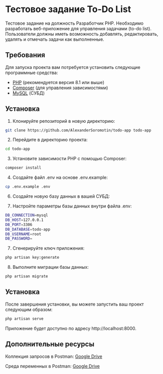 # Тестовое задание To-Do List

Тестовое задание на должность Разработчик PHP. Необходимо разработать веб-приложение для управления задачами (to-do list). Пользователи
должны иметь возможность добавлять, редактировать, удалять и отмечать задачи как
выполненные.


## Требования

Для запуска проекта вам потребуется установить следующие программные средства:

- [PHP](https://www.php.net/) (рекомендуется версия 8.1 или выше)
- [Composer](https://getcomposer.org/) (для управления зависимостями)
- [MySQL](https://www.mysql.com/) (СУБД)

## Установка

1. Клонируйте репозиторий в новую директорию:

```bash
git clone https://github.com/AlexanderSoromotin/todo-app todo-app
```
2. Перейдите в директорию проекта:
```bash
cd todo-app
```
3. Установите зависимости PHP с помощью Composer:
```bash
composer install
```
4. Создайте файл .env на основе .env.example:
```bash
cp .env.example .env
```
6. Создайте новую базу данных в вашей СУБД:

6. Настройте параметры базы данных внутри файла .env:
```bash
DB_CONNECTION=mysql
DB_HOST=127.0.0.1
DB_PORT=3306
DB_DATABASE=todo-app
DB_USERNAME=root
DB_PASSWORD=
```
7. Cгенерируйте ключ приложения:
```bash
php artisan key:generate
```
8. Выполните миграции базы данных:

```bash
php artisan migrate
```

## Установка
После завершения установки, вы можете запустить ваш проект следующим образом:

```bash
php artisan serve
```
Приложение будет доступно по адресу http://localhost:8000.

## Дополнительные ресурсы
Коллекция запросов в Postman: [Google Drive](https://drive.google.com/file/d/1w2c2TUfuaExxto3F1Jz9lUjYP0EQVc4q/view?usp=sharing)

Среда переменных в Postman: [Google Drive](https://drive.google.com/file/d/1sy83rL0KH-qxuAVbFKqTwtw4KnB7JCdz/view?usp=sharing)
